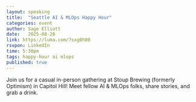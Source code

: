```yaml
---
layout: speaking
title:  "Seattle AI & MLOps Happy Hour"
categories: event
author: Sage Elliott
date:   2025-08-28
link: https://luma.com/7sxg0h00
rsvpon: LinkedIn
time: 5:30pm
tags: happy-hour ai mlops
published: true
---
```

Join us for a casual in-person gathering at Stoup Brewing (formerly Optimism) in Capitol Hill! Meet fellow AI & MLOps folks, share stories, and grab a drink.